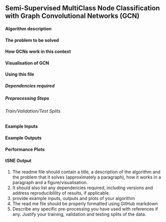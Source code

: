 ## Semi-Supervised MultiClass Node Classification with Graph Convolutional Networks (GCN) 
#### Algorithm description 

#### The problem to be solved 

#### How GCNs work in this context

#### Visualisation of GCN 


#### Using this file 
##### Dependencies required
##### Preprocessing Steps 
###### Train/Validation/Test Splits 
#### Example Inputs 

#### Example Outputs 


#### Performance Plots 

#### tSNE Output 


1. The readme file should contain a title, a description of the algorithm and the problem that it solves (approximately a paragraph), how it works in a paragraph and a figure/visualisation.
2. It should also list any dependencies required, including versions and address reproduciblility of results, if applicable.
3. provide example inputs, outputs and plots of your algorithm
4. The read me file should be properly formatted using GitHub markdown
5. Describe any specific pre-processing you have used with references if any. Justify your training, validation and testing splits of the data.
